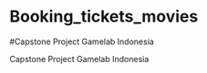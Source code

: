 # Booking_tickets_movies
#Capstone Project Gamelab Indonesia
<p>Capstone Project Gamelab Indonesia</p>
